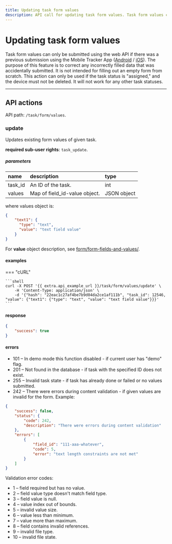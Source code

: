 ```yaml
---
title: Updating task form values
description: API call for updating task form values. Task form values can be submitted using web API only if there was a submission using Mobile Tracker App.
---
```


# Updating task form values

Task form values can only be submitted using the web API if there was a previous submission using the Mobile Tracker App ([Android](https://play.google.com/store/apps/details?id=com.navixy.xgps.tracker&hl=ru) / [iOS](https://apps.apple.com/us/app/x-gps-tracker/id802887190)). The purpose of this feature is to correct any incorrectly filled data that was accidentally submitted. It is not intended for filling out an empty form from scratch. This action can only be used if the task status is "assigned," and the device must not be deleted. It will not work for any other task statuses.

***

## API actions

API path: `/task/form/values`.

### update

Updates existing form values of given task.

**required sub-user rights**: `task_update`.

##### parameters

| name    | description                   | type        |
|:--------|:------------------------------|:------------|
| task_id | An ID of the task.            | int         |
| values  | Map of field_id-value object. | JSON object |


where values object is:

```json
{
    "text1": {
      "type": "text",
      "value": "text field value"
    }
}
```

For **value** object description, see [form/form-fields-and-values/](../../form/field-types.md#form-fields-and-values).

#### examples

=== "cURL"

    ```shell
    curl -X POST '{{ extra.api_example_url }}/task/form/values/update' \
        -H 'Content-Type: application/json' \
        -d '{"hash": "22eac1c27af4be7b9d04da2ce1af111b", "task_id": 12546, "value": {"text1": {"type": "text", "value": "text field value"}}}'
    ```

#### response

```json
{
    "success": true
}
```

#### errors

* 101 – In demo mode this function disabled - if current user has "demo" flag.
* 201 – Not found in the database - if task with the specified ID does not exist.
* 255 – Invalid task state - if task has already done or failed or no values submitted.
* 242 – There were errors during content validation - if given values are invalid for the form. Example:

```json
{
    "success": false,
    "status": {
        "code": 242,
        "description": "There were errors during content validation"
    },
    "errors": [
        {
            "field_id": "111-aaa-whatever",
            "code": 5,
            "error": "text length constraints are not met"
        }
    ]
}
```

Validation error codes:

* 1 – field required but has no value.
* 2 – field value type doesn't match field type.
* 3 – field value is null.
* 4 – value index out of bounds.
* 5 – invalid value size.
* 6 – value less than minimum.
* 7 – value more than maximum.
* 8 – field contains invalid references.
* 9 – invalid file type.
* 10 – invalid file state.
